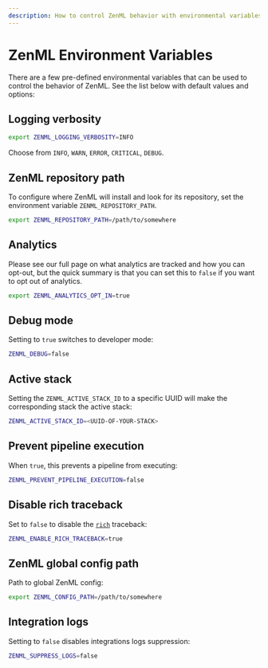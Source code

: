 ```yaml
---
description: How to control ZenML behavior with environmental variables.
---
```


# ZenML Environment Variables

There are a few pre-defined environmental variables that can be used to control 
the behavior of ZenML. See the list below with default values and options:

## Logging verbosity

```bash
export ZENML_LOGGING_VERBOSITY=INFO
```

Choose from `INFO`, `WARN`, `ERROR`, `CRITICAL`, `DEBUG`.

## ZenML repository path

To configure where ZenML will install and look for its repository, set the
environment variable `ZENML_REPOSITORY_PATH`.

```bash
export ZENML_REPOSITORY_PATH=/path/to/somewhere
```

## Analytics

Please see our full page on what analytics are tracked and how you can opt-out,
but the quick summary is that you can set this to `false` if you want to opt out
of analytics.

```bash
export ZENML_ANALYTICS_OPT_IN=true
```

## Debug mode

Setting to `true` switches to developer mode:

```bash
ZENML_DEBUG=false
```

## Active stack

Setting the `ZENML_ACTIVE_STACK_ID` to a specific UUID will make the 
corresponding stack the active stack:
```bash
ZENML_ACTIVE_STACK_ID=<UUID-OF-YOUR-STACK>
```

## Prevent pipeline execution

When `true`, this prevents a pipeline from executing:
```bash
ZENML_PREVENT_PIPELINE_EXECUTION=false
```

## Disable rich traceback

Set to `false` to disable the [`rich`](https://github.com/Textualize/rich) traceback:
```bash
ZENML_ENABLE_RICH_TRACEBACK=true
```

## ZenML global config path

Path to global ZenML config:
```bash
export ZENML_CONFIG_PATH=/path/to/somewhere
```

## Integration logs

Setting to `false` disables integrations logs suppression:
```bash
ZENML_SUPPRESS_LOGS=false
```
